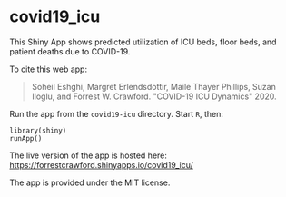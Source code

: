 # covid19_icu

This Shiny App shows predicted utilization of ICU beds, floor beds, and patient deaths due to COVID-19. 

To cite this web app: 

> Soheil Eshghi, Margret Erlendsdottir, Maile Thayer Phillips, Suzan Iloglu, and Forrest W. Crawford. "COVID-19 ICU Dynamics" 2020. 

Run the app from the `covid19-icu` directory. Start `R`, then: 
```
library(shiny)
runApp()
```

The live version of the app is hosted here: https://forrestcrawford.shinyapps.io/covid19_icu/

The app is provided under the MIT license.


